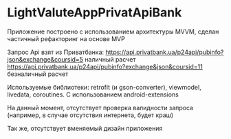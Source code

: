 # LightValuteAppPrivatApiBank
Приложение построено с использованием архитектуры MVVM, сделан частичный рефакторинг на основе MVP

Запрос Api взят из Приватбанка: 
https://api.privatbank.ua/p24api/pubinfo?json&exchange&coursid=5 наличный расчет
https://api.privatbank.ua/p24api/pubinfo?exchange&json&coursid=11 безналичный расчет

Используемые библиотеки: retrofit (и gson-converter), viewmodel, livedata, coroutines. С использованием android-extensions

На данный момент, отсутствует проверка валидности запроса (например, в случае отсутствия интернета, будет краш)

Так же, отсутствует вменяемый дизайн приложения
